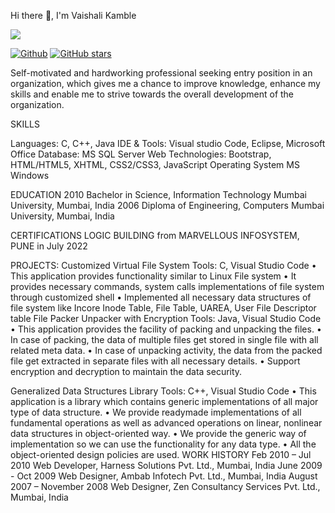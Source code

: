 Hi there 👋, I'm Vaishali Kamble

![](https://visitor-badge.laobi.icu/badge?page_id=vaishalik85)

[![Github](https://img.shields.io/github/followers/rohit-b-kadam?label=Followers&style=social)](https://github.com/vaishali-kamble)
[![GitHub stars](https://img.shields.io/github/stars/rohit-b-kadam?label=Stars&style=social)](https://github.com/vaishali-kamble)


Self-motivated and hardworking professional seeking entry position in an organization, which gives me a chance to improve knowledge, enhance my skills and enable me to strive towards the overall development of the organization.

SKILLS

Languages:
C, C++, Java
IDE & Tools:
Visual studio Code, Eclipse, Microsoft Office
Database:
MS SQL Server
Web Technologies:
Bootstrap, HTML/HTML5, XHTML, CSS2/CSS3, JavaScript
Operating System
MS Windows

EDUCATION
2010
Bachelor in Science, Information Technology
Mumbai University, Mumbai, India
2006
Diploma of Engineering, Computers 
Mumbai University, Mumbai, India

CERTIFICATIONS
LOGIC BUILDING from MARVELLOUS INFOSYSTEM, PUNE in July 2022

PROJECTS:
Customized Virtual File System 
Tools: C, Visual Studio Code 
•	This application provides functionality similar to Linux File system
•	It provides necessary commands, system calls implementations of file system through customized shell
•	Implemented all necessary data structures of file system like Incore Inode Table, File Table, UAREA, User File Descriptor table
File Packer Unpacker with Encryption
Tools: Java, Visual Studio Code 
•	This application provides the facility of packing and unpacking the files.
•	In case of packing, the data of multiple files get stored in single file with all related meta data.
•	In case of unpacking activity, the data from the packed file get extracted in separate files with all necessary details.
•	Support encryption and decryption to maintain the data security.

Generalized Data Structures Library 
Tools: C++, Visual Studio Code 
•	This application is a library which contains generic implementations of all major type of data structure.
•	We provide readymade implementations of all fundamental operations as well as advanced operations on linear, nonlinear data structures in object-oriented way. 
•	We provide the generic way of implementation so we can use the functionality for any data type.
•	All the object-oriented design policies are used. 
WORK HISTORY
Feb 2010 – Jul 2010 Web Developer, Harness Solutions Pvt. Ltd., Mumbai, India
June 2009 - Oct 2009 Web Designer, Ambab Infotech Pvt. Ltd., Mumbai, India 
August 2007 – November 2008 Web Designer, Zen Consultancy Services Pvt. Ltd., Mumbai, India

